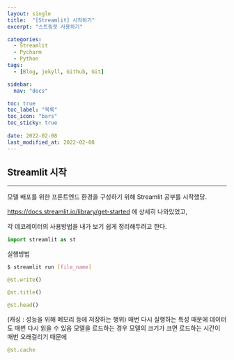 ```yaml
---
layout: single
title:  "[Streamlit] 시작하기"
excerpt: "스트림릿 사용하기"

categories:
  - Streamlit
  - Pycharm
  - Python
tags:
  - [Blog, jekyll, Github, Git]

sidebar:
  nav: "docs"

toc: true
toc_label: "목록"
toc_icon: "bars"
toc_sticky: true
 
date: 2022-02-08
last_modified_at: 2022-02-08
---
```


## **Streamlit** 시작
***
모델 배포를 위한 프론트엔드 환경을 구성하기 위해 Streamlit 공부를 시작했당.

https://docs.streamlit.io/library/get-started 에 상세히 나와있었고,

각 데코레이터의 사용방법을 내가 보기 쉽게 정리해두려고 한다.

```python
import streamlit as st
```

실행방법
```bash
$ streamlit run [file_name]
```

```python
@st.write()
```

```python
@st.title()
```

```python
@st.head()
```

(캐싱 : 성능을 위해 메모리 등에 저장하는 행위)
매번 다시 실행하는 특성 때문에 데이터도 매번 다시 읽을 수 있음
모델을 로드하는 경우 모델의 크기가 크면 로드하는 시간이 매번 오래걸리기 때문에

```python
@st.cache
```



